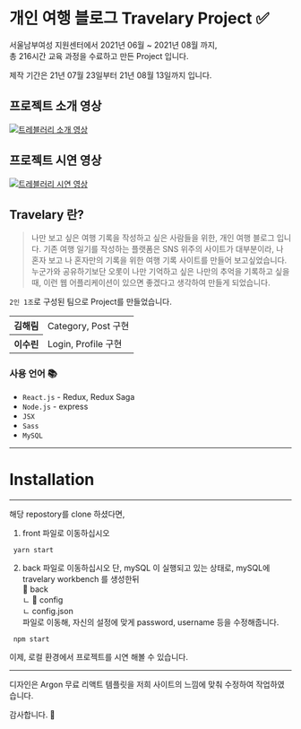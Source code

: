 # 개인 여행 블로그 Travelary Project ✅

서울남부여성 지원센터에서 2021년 06월 ~ 2021년 08월 까지, <br/>
총 216시간 교육 과정을 수료하고 만든 Project 입니다.

제작 기간은 21년 07월 23일부터 21년 08월 13일까지 입니다.

## 프로젝트 소개 영상

[![트레블러리 소개 영상](http://img.youtube.com/vi/DeDLg2NXJ-o/0.jpg)](https://www.youtube.com/watch?v=DeDLg2NXJ-o)

## 프로젝트 시연 영상

[![트레블러리 시연 영상](http://img.youtube.com/vi/lfv6GsVSSkI/0.jpg)](https://www.youtube.com/watch?v=lfv6GsVSSkI)

## Travelary 란?

> 나만 보고 싶은 여행 기록을 작성하고 싶은 사람들을 위한, 개인 여행 블로그 입니다. 기존 여행 일기를 작성하는 플랫폼은 SNS 위주의 사이트가 대부분이라, 나 혼자 보고 나 혼자만의 기록을 위한 여행 기록 사이트를 만들어 보고싶었습니다. 누군가와 공유하기보단 오롯이 나만 기억하고 싶은 나만의 추억을 기록하고 싶을 때, 이런 웹 어플리케이션이 있으면 좋겠다고 생각하여 만들게 되었습니다.

`2인 1조`로 구성된 팀으로 Project를 만들었습니다.

<table>
  <tbody>
    <tr>
      <th>김해림</th>
      <td>Category, Post 구현</td>
    </tr>
    <tr>
      <th>이수린</th>
      <td>Login, Profile 구현</td>
    </tr>
  </tbody>
</table>

### 사용 언어 📚

- `React.js` - Redux, Redux Saga
- `Node.js` - express
- `JSX`
- `Sass`
- `MySQL`

---

# Installation

---

해당 repostory를 clone 하셨다면,

1. front 파일로 이동하십시오

```
 yarn start
```

2. back 파일로 이동하십시오
   단, mySQL 이 실행되고 있는 상태로, mySQL에 travelary workbench 를 생성한뒤  
   📁 back  
    ㄴ 📁 config  
    ㄴ config.json  
   파일로 이동해, 자신의 설정에 맞게 password, username 등을 수정해줍니다.

```
 npm start
```

이제, 로컬 환경에서 프로젝트를 시연 해볼 수 있습니다.

---

디자인은 Argon 무료 리액트 템플릿을 저희 사이트의 느낌에 맞춰 수정하여 작업하였습니다.

감사합니다. 👏
